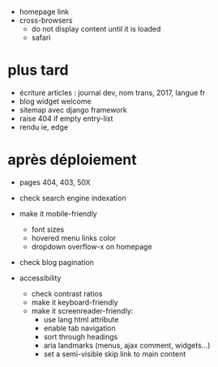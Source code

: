 * homepage link
* cross-browsers
    * do not display content until it is loaded
    * safari

# plus tard
* écriture articles : journal dev, nom trans, 2017, langue fr
* blog widget welcome
* sitemap avec django framework
* raise 404 if empty entry-list
* rendu ie, edge

# après déploiement
* pages 404, 403, 50X
* check search engine indexation
* make it mobile-friendly
    * font sizes
    * hovered menu links color
    * dropdown overflow-x on homepage
* check blog pagination

* accessibility
  * check contrast ratios
  * make it keyboard-friendly
  * make it screenreader-friendly:
    * use lang html attribute
    * enable tab navigation
    * sort through headings
    * aria landmarks (menus, ajax comment, widgets...)
    * set a semi-visible skip link to main content
